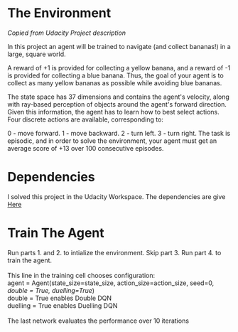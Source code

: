 # The Environment
*Copied from Udacity Project description*

In this project an agent will be trained to navigate (and collect bananas!) in a large, square world.


A reward of +1 is provided for collecting a yellow banana, and a reward of -1 is provided for collecting a blue banana. Thus, the goal of your agent is to collect as many yellow bananas as possible while avoiding blue bananas.

The state space has 37 dimensions and contains the agent's velocity, along with ray-based perception of objects around the agent's forward direction. Given this information, the agent has to learn how to best select actions. Four discrete actions are available, corresponding to:

0 - move forward.
1 - move backward.
2 - turn left.
3 - turn right.
The task is episodic, and in order to solve the environment, your agent must get an average score of +13 over 100 consecutive episodes.

# Dependencies
I solved this project in the Udacity Workspace. The dependencies are give [Here](https://github.com/udacity/deep-reinforcement-learning#dependencies)

# Train The Agent
Run parts 1. and 2. to intialize the environment. Skip part 3. Run part 4. to train the agent. <br>
<br>
This line in the training cell chooses configuration:<br>
agent = Agent(state_size=state_size, action_size=action_size, seed=0, *double = True, duelling=True*)<br>
double = True enables Double DQN<br>
duelling = True enables Duelling DQN<br>
<br>
The last network evaluates the performance over 10 iterations
